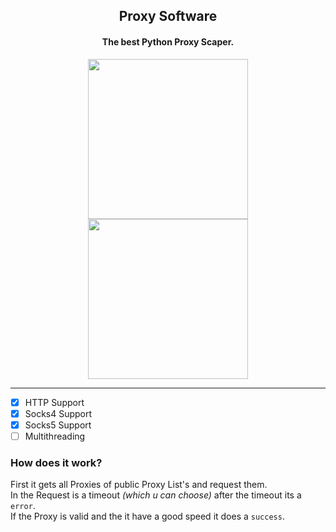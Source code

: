 <div align="center">
  <h2>Proxy Software</h2>
  <h4>The best Python Proxy Scaper.</h4>
  <img src="https://i.imgur.com/6EKoPFv.png" height="256"/><img src="https://i.imgur.com/RVWAJr2.png" height="256"/>
  <hr>
</div>

- [x] HTTP Support
- [x] Socks4 Support
- [x] Socks5 Support
- [ ] Multithreading

### How does it work?
First it gets all Proxies of public Proxy List's and request them.<br>
In the Request is a timeout _(which u can choose)_ after the timeout its a `error`.<br>
If the Proxy is valid and the it have a good speed it does a `success`.
